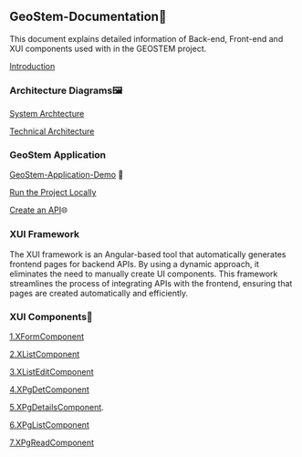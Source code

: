 ## GeoStem-Documentation📑
This document explains detailed information of Back-end, Front-end and XUI components used with in the GEOSTEM project.

[Introduction](https://github.com/mariaphilo2024/GeoStem-Documentation/blob/main/Introduction/Introducion.md)

### Architecture Diagrams🖼️
[System Archtecture](https://github.com/mariaphilo2024/GeoStem-Documentation/blob/main/images/SystemArchitecture.md)

[Technical Architecture](https://github.com/mariaphilo2024/GeoStem-Documentation/blob/main/images/TechnicalArchitecture.md)

### GeoStem Application 
<a href="https://drive.google.com/file/d/1CDSiecacWq9dZLvC2J5--Y2Jhtfu80uR/preview" >GeoStem-Application-Demo</a>
🎥

[Run the Project Locally](https://github.com/mariaphilo2024/GeoStem-Documentation/blob/main/GeoStem-Application/RunProjectLocally.md)

[Create an API](https://github.com/mariaphilo2024/GeoStem-Documentation/blob/main/GeoStem-Application/CreateAnAPI.md)🌐

### XUI Framework
The XUI framework is an Angular-based tool that automatically generates frontend pages for backend APIs. By using a dynamic approach, it eliminates the need to manually create UI components. This framework streamlines the process of integrating APIs with the frontend, ensuring that pages are created automatically and efficiently.
### XUI Components📖
[1.XFormComponent](https://github.com/mariaphilo2024/GeoStem-Documentation/blob/main/XUIComponents/XFormComponent.md)

[2.XListComponent](https://github.com/mariaphilo2024/GeoStem-Documentation/blob/main/XUIComponents/XListComponent.md)

[3.XListEditComponent](https://github.com/mariaphilo2024/GeoStem-Documentation/blob/main/XUIComponents/XListEditComponent.md)

[4.XPgDetComponent](https://github.com/mariaphilo2024/GeoStem-Documentation/blob/main/XUIComponents/XPgDetComponent.md)

[5.XPgDetailsComponent](https://github.com/mariaphilo2024/GeoStem-Documentation/blob/main/XUIComponents/XPgDetailsComponent.md).

[6.XPgListComponent](https://github.com/mariaphilo2024/GeoStem-Documentation/blob/main/XUIComponents/XPgListComponent.md)

[7.XPgReadComponent](https://github.com/mariaphilo2024/GeoStem-Documentation/blob/main/XUIComponents/XPgReadComponent.md)


